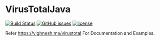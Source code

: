 # VirusTotalJava
[![Build Status](https://travis-ci.org/B-V-R/VirusTotal-public-and-private-API-2.0-implementation-in-pure-Java.svg?branch=v1.0)](https://travis-ci.org/B-V-R/VirusTotal-public-and-private-API-2.0-implementation-in-pure-Java)
[![GitHub issues](https://img.shields.io/github/issues/B-V-R/VirusTotal-public-and-private-API-2.0-implementation-in-pure-Java.svg?style=flat-square)]()
[![license](https://img.shields.io/github/license/B-V-R/VirusTotal-public-and-private-API-2.0-implementation-in-pure-Java.svg?style=flat-square)]()

Refer https://vighnesh.me/virustotal For Documentation and Examples.
